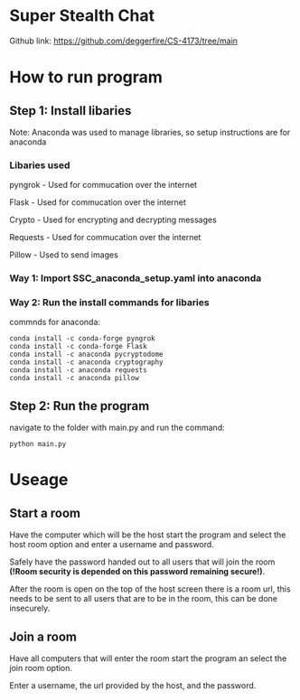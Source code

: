 # Super Stealth Chat

Github link: https://github.com/deggerfire/CS-4173/tree/main

# How to run program

## Step 1: Install libaries

Note: Anaconda was used to manage libraries, so setup instructions are for anaconda

### Libaries used

pyngrok - Used for commucation over the internet

Flask - Used for commucation over the internet

Crypto - Used for encrypting and decrypting messages

Requests - Used for commucation over the internet

Pillow - Used to send images

### Way 1: Import SSC_anaconda_setup.yaml into anaconda

### Way 2: Run the install commands for libaries

commnds for anaconda:
```
conda install -c conda-forge pyngrok
conda install -c conda-forge Flask
conda install -c anaconda pycryptodome
conda install -c anaconda cryptography
conda install -c anaconda requests
conda install -c anaconda pillow
```

## Step 2: Run the program

navigate to the folder with main.py and run the command:
```
python main.py
```

# Useage

## Start a room

Have the computer which will be the host start the program and select the host room option and enter a username and password. 

Safely have the password handed out to all users that will join the room **(!Room security is depended on this password remaining secure!)**. 

After the room is open on the top of the host screen there is a room url, this needs to be sent to all users that are to be in the room, this can be done insecurely.

## Join a room

Have all computers that will enter the room start the program an select the join room option. 

Enter a username, the url provided by the host, and the password.
